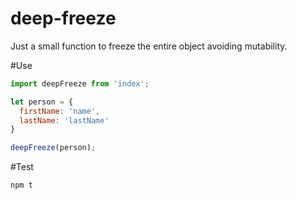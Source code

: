 # deep-freeze
Just a small function to freeze the entire object avoiding mutability.

#Use
```javascript
import deepFreeze from 'index';

let person = {
  firstName: 'name',
  lastName: 'lastName'
}

deepFreeze(person);
```

#Test
```zsh
npm t
```
